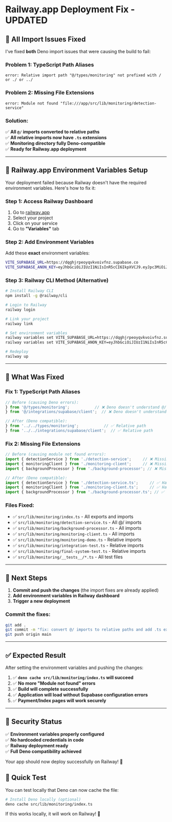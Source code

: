# Railway.app Deployment Fix - UPDATED

## 🔧 **All Import Issues Fixed**

I've fixed **both** Deno import issues that were causing the build to fail:

### **Problem 1**: TypeScript Path Aliases
```
error: Relative import path "@/types/monitoring" not prefixed with / or ./ or ../
```

### **Problem 2**: Missing File Extensions  
```
error: Module not found "file:///app/src/lib/monitoring/detection-service"
```

### **Solution**: 
✅ **All `@/` imports converted to relative paths**  
✅ **All relative imports now have `.ts` extensions**  
✅ **Monitoring directory fully Deno-compatible**  
✅ **Ready for Railway.app deployment**

---

## 🚀 **Railway.app Environment Variables Setup**

Your deployment failed because Railway doesn't have the required environment variables. Here's how to fix it:

### **Step 1: Access Railway Dashboard**
1. Go to [railway.app](https://railway.app)
2. Select your project
3. Click on your service
4. Go to **"Variables"** tab

### **Step 2: Add Environment Variables**
Add these **exact** environment variables:

```bash
VITE_SUPABASE_URL=https://dqghjrpeoyqvkvoivfnz.supabase.co
VITE_SUPABASE_ANON_KEY=eyJhbGciOiJIUzI1NiIsInR5cCI6IkpXVCJ9.eyJpc3MiOiJzdXBhYmFzZSIsInJlZiI6ImRxZ2hqcnBlb3lxdmt2b2l2Zm56Iiwicm9sZSI6ImFub24iLCJpYXQiOjE3NDQwMjE5MDgsImV4cCI6MjA1OTU5NzkwOH0.zzvFJVZ_b4zFe54eTY2iuE0ce-AkhdjjLWewSDoFu-Y
```

### **Step 3: Railway CLI Method (Alternative)**
```bash
# Install Railway CLI
npm install -g @railway/cli

# Login to Railway
railway login

# Link your project
railway link

# Set environment variables
railway variables set VITE_SUPABASE_URL=https://dqghjrpeoyqvkvoivfnz.supabase.co
railway variables set VITE_SUPABASE_ANON_KEY=eyJhbGciOiJIUzI1NiIsInR5cCI6IkpXVCJ9.eyJpc3MiOiJzdXBhYmFzZSIsInJlZiI6ImRxZ2hqcnBlb3lxdmt2b2l2Zm56Iiwicm9sZSI6ImFub24iLCJpYXQiOjE3NDQwMjE5MDgsImV4cCI6MjA1OTU5NzkwOH0.zzvFJVZ_b4zFe54eTY2iuE0ce-AkhdjjLWewSDoFu-Y

# Redeploy
railway up
```

---

## 📝 **What Was Fixed**

### **Fix 1: TypeScript Path Aliases**
```typescript
// Before (causing Deno errors):
} from '@/types/monitoring';           // ❌ Deno doesn't understand @/
} from '@/integrations/supabase/client';  // ❌ Deno doesn't understand @/

// After (Deno compatible):
} from '../../types/monitoring';           // ✅ Relative path
} from '../../integrations/supabase/client';  // ✅ Relative path
```

### **Fix 2: Missing File Extensions**
```typescript
// Before (causing module not found errors):
import { detectionService } from './detection-service';     // ❌ Missing .ts
import { monitoringClient } from './monitoring-client';     // ❌ Missing .ts
import { backgroundProcessor } from './background-processor'; // ❌ Missing .ts

// After (Deno compatible):
import { detectionService } from './detection-service.ts';     // ✅ Has .ts
import { monitoringClient } from './monitoring-client.ts';     // ✅ Has .ts
import { backgroundProcessor } from './background-processor.ts'; // ✅ Has .ts
```

### **Files Fixed**:
- ✅ `src/lib/monitoring/index.ts` - All exports and imports
- ✅ `src/lib/monitoring/detection-service.ts` - All @/ imports
- ✅ `src/lib/monitoring/background-processor.ts` - All imports
- ✅ `src/lib/monitoring/monitoring-client.ts` - All imports
- ✅ `src/lib/monitoring/monitoring-demo.ts` - Relative imports
- ✅ `src/lib/monitoring/integration-test.ts` - Relative imports  
- ✅ `src/lib/monitoring/final-system-test.ts` - Relative imports
- ✅ `src/lib/monitoring/__tests__/*.ts` - All test files

---

## 🔄 **Next Steps**

1. **Commit and push the changes** (the import fixes are already applied)
2. **Add environment variables in Railway dashboard**
3. **Trigger a new deployment**

### **Commit the fixes**:
```bash
git add .
git commit -m "fix: convert @/ imports to relative paths and add .ts extensions for Deno compatibility"
git push origin main
```

---

## ✅ **Expected Result**

After setting the environment variables and pushing the changes:

1. ✅ **`deno cache src/lib/monitoring/index.ts` will succeed**
2. ✅ **No more "Module not found" errors**
3. ✅ **Build will complete successfully**
4. ✅ **Application will load without Supabase configuration errors**
5. ✅ **Payment/Index pages will work securely**

---

## 🔐 **Security Status**

✅ **Environment variables properly configured**  
✅ **No hardcoded credentials in code**  
✅ **Railway deployment ready**  
✅ **Full Deno compatibility achieved**

Your app should now deploy successfully on Railway! 🚀

## 🎯 **Quick Test**

You can test locally that Deno can now cache the file:
```bash
# Install Deno locally (optional)
deno cache src/lib/monitoring/index.ts
```

If this works locally, it will work on Railway! 🎉 